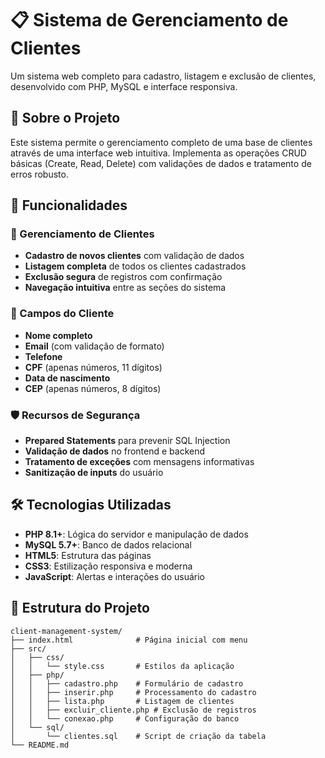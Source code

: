 # 📋 Sistema de Gerenciamento de Clientes

Um sistema web completo para cadastro, listagem e exclusão de clientes, desenvolvido com PHP, MySQL e interface responsiva.

## 🎯 Sobre o Projeto

Este sistema permite o gerenciamento completo de uma base de clientes através de uma interface web intuitiva. Implementa as operações CRUD básicas (Create, Read, Delete) com validações de dados e tratamento de erros robusto.

## 🚀 Funcionalidades

### 👥 Gerenciamento de Clientes
- **Cadastro de novos clientes** com validação de dados
- **Listagem completa** de todos os clientes cadastrados
- **Exclusão segura** de registros com confirmação
- **Navegação intuitiva** entre as seções do sistema

### 📝 Campos do Cliente
- **Nome completo**
- **Email** (com validação de formato)
- **Telefone** 
- **CPF** (apenas números, 11 dígitos)
- **Data de nascimento**
- **CEP** (apenas números, 8 dígitos)

### 🛡️ Recursos de Segurança
- **Prepared Statements** para prevenir SQL Injection
- **Validação de dados** no frontend e backend
- **Tratamento de exceções** com mensagens informativas
- **Sanitização de inputs** do usuário

## 🛠️ Tecnologias Utilizadas

- **PHP 8.1+**: Lógica do servidor e manipulação de dados
- **MySQL 5.7+**: Banco de dados relacional
- **HTML5**: Estrutura das páginas
- **CSS3**: Estilização responsiva e moderna
- **JavaScript**: Alertas e interações do usuário

## 📁 Estrutura do Projeto

```
client-management-system/
├── index.html              # Página inicial com menu
├── src/
│   ├── css/
│   │   └── style.css       # Estilos da aplicação
│   ├── php/
│   │   ├── cadastro.php    # Formulário de cadastro
│   │   ├── inserir.php     # Processamento do cadastro
│   │   ├── lista.php       # Listagem de clientes
│   │   ├── excluir_cliente.php # Exclusão de registros
│   │   └── conexao.php     # Configuração do banco
│   └── sql/
│       └── clientes.sql    # Script de criação da tabela
└── README.md
```

##
